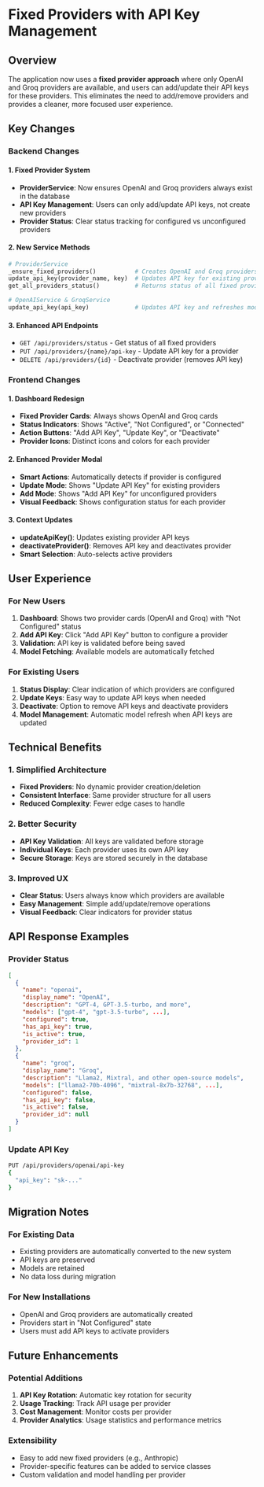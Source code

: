 # Fixed Providers with API Key Management

## Overview
The application now uses a **fixed provider approach** where only OpenAI and Groq providers are available, and users can add/update their API keys for these providers. This eliminates the need to add/remove providers and provides a cleaner, more focused user experience.

## Key Changes

### Backend Changes

#### 1. Fixed Provider System
- **ProviderService**: Now ensures OpenAI and Groq providers always exist in the database
- **API Key Management**: Users can only add/update API keys, not create new providers
- **Provider Status**: Clear status tracking for configured vs unconfigured providers

#### 2. New Service Methods
```python
# ProviderService
_ensure_fixed_providers()           # Creates OpenAI and Groq providers if they don't exist
update_api_key(provider_name, key)  # Updates API key for existing provider
get_all_providers_status()          # Returns status of all fixed providers

# OpenAIService & GroqService
update_api_key(api_key)             # Updates API key and refreshes models
```

#### 3. Enhanced API Endpoints
- `GET /api/providers/status` - Get status of all fixed providers
- `PUT /api/providers/{name}/api-key` - Update API key for a provider
- `DELETE /api/providers/{id}` - Deactivate provider (removes API key)

### Frontend Changes

#### 1. Dashboard Redesign
- **Fixed Provider Cards**: Always shows OpenAI and Groq cards
- **Status Indicators**: Shows "Active", "Not Configured", or "Connected"
- **Action Buttons**: "Add API Key", "Update Key", or "Deactivate"
- **Provider Icons**: Distinct icons and colors for each provider

#### 2. Enhanced Provider Modal
- **Smart Actions**: Automatically detects if provider is configured
- **Update Mode**: Shows "Update API Key" for existing providers
- **Add Mode**: Shows "Add API Key" for unconfigured providers
- **Visual Feedback**: Shows configuration status for each provider

#### 3. Context Updates
- **updateApiKey()**: Updates existing provider API keys
- **deactivateProvider()**: Removes API key and deactivates provider
- **Smart Selection**: Auto-selects active providers

## User Experience

### For New Users
1. **Dashboard**: Shows two provider cards (OpenAI and Groq) with "Not Configured" status
2. **Add API Key**: Click "Add API Key" button to configure a provider
3. **Validation**: API key is validated before being saved
4. **Model Fetching**: Available models are automatically fetched

### For Existing Users
1. **Status Display**: Clear indication of which providers are configured
2. **Update Keys**: Easy way to update API keys when needed
3. **Deactivate**: Option to remove API keys and deactivate providers
4. **Model Management**: Automatic model refresh when API keys are updated

## Technical Benefits

### 1. Simplified Architecture
- **Fixed Providers**: No dynamic provider creation/deletion
- **Consistent Interface**: Same provider structure for all users
- **Reduced Complexity**: Fewer edge cases to handle

### 2. Better Security
- **API Key Validation**: All keys are validated before storage
- **Individual Keys**: Each provider uses its own API key
- **Secure Storage**: Keys are stored securely in the database

### 3. Improved UX
- **Clear Status**: Users always know which providers are available
- **Easy Management**: Simple add/update/remove operations
- **Visual Feedback**: Clear indicators for provider status

## API Response Examples

### Provider Status
```json
[
  {
    "name": "openai",
    "display_name": "OpenAI",
    "description": "GPT-4, GPT-3.5-turbo, and more",
    "models": ["gpt-4", "gpt-3.5-turbo", ...],
    "configured": true,
    "has_api_key": true,
    "is_active": true,
    "provider_id": 1
  },
  {
    "name": "groq",
    "display_name": "Groq",
    "description": "Llama2, Mixtral, and other open-source models",
    "models": ["llama2-70b-4096", "mixtral-8x7b-32768", ...],
    "configured": false,
    "has_api_key": false,
    "is_active": false,
    "provider_id": null
  }
]
```

### Update API Key
```bash
PUT /api/providers/openai/api-key
{
  "api_key": "sk-..."
}
```

## Migration Notes

### For Existing Data
- Existing providers are automatically converted to the new system
- API keys are preserved
- Models are retained
- No data loss during migration

### For New Installations
- OpenAI and Groq providers are automatically created
- Providers start in "Not Configured" state
- Users must add API keys to activate providers

## Future Enhancements

### Potential Additions
1. **API Key Rotation**: Automatic key rotation for security
2. **Usage Tracking**: Track API usage per provider
3. **Cost Management**: Monitor costs per provider
4. **Provider Analytics**: Usage statistics and performance metrics

### Extensibility
- Easy to add new fixed providers (e.g., Anthropic)
- Provider-specific features can be added to service classes
- Custom validation and model handling per provider
